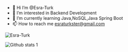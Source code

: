 - 👋 Hi I’m @Esra-Turk
- 👀 I’m interested in Backend Development
- 🌱 I’m currently learning Java,NoSQL,Java Spring Boot
- 📫 How to reach me [esraturkster@gmail.com](esraturkster@gmail.com)

![Esra-Turk](https://komarev.com/ghpvc/?username=Esra-Turk&label=Views&color=blue&style=plastic) 

![Github stats 1](https://github-readme-stats.vercel.app/api?username=Esra-Turk&show_icons=true&theme=gradient) 
